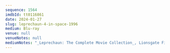 ```yaml
---
sequence: 1564
imdbId: tt0116861
date: 2024-01-27
slug: leprechaun-4-in-space-1996
medium: Blu-ray
venue: null
venueNotes: null
mediumNotes: "_Leprechaun: The Complete Movie Collection_, Lionsgate Films, 2014"
---
```

